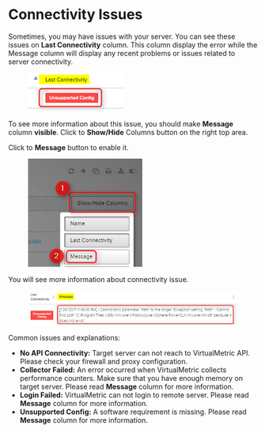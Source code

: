 # Connectivity Issues

Sometimes, you may have issues with your server. You can see these issues on **Last Connectivity** column. This column display the error while the Message column will display any recent problems or issues related to server connectivity.

<div align="left">

<figure><img src="../../../.gitbook/assets/image (544).png" alt=""><figcaption></figcaption></figure>

</div>

To see more information about this issue, you should make **Message** column **visible**. Click to **Show/Hide** Columns button on the right top area.

Click to **Message** button to enable it.&#x20;

<div align="left">

<figure><img src="../../../.gitbook/assets/image (546).png" alt=""><figcaption></figcaption></figure>

</div>

You will see more information about connectivity issue.

<div align="left">

<figure><img src="../../../.gitbook/assets/image (548).png" alt=""><figcaption></figcaption></figure>

</div>

Common issues and explanations:

* **No API Connectivity:** Target server can not reach to VirtualMetric API. Please check your firewall and proxy configuration.
* **Collector Failed:** An error occurred when VirtualMetric collects performance counters. Make sure that you have enough memory on target server. Please read **Message** column for more information.
* **Login Failed:** VirtualMetric can not login to remote server. Please read **Message** column for more information.
* **Unsupported Config:** A software requirement is missing. Please read **Message** column for more information.

